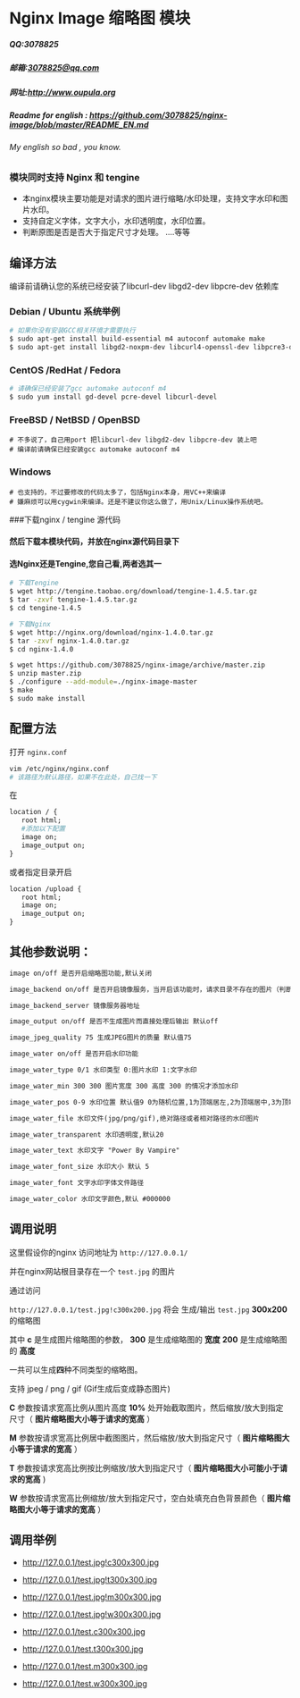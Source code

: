 # Nginx Image 缩略图 模块 
##### QQ:3078825
##### 邮箱:<3078825@qq.com>
##### 网址:<http://www.oupula.org>


##### Readme for english : <https://github.com/3078825/nginx-image/blob/master/README_EN.md> 
###### My english so bad , you know.


### 模块同时支持 Nginx 和 tengine

- 本nginx模块主要功能是对请求的图片进行缩略/水印处理，支持文字水印和图片水印。
- 支持自定义字体，文字大小，水印透明度，水印位置。
- 判断原图是否是否大于指定尺寸才处理。
....等等


## 编译方法 

编译前请确认您的系统已经安装了libcurl-dev  libgd2-dev  libpcre-dev 依赖库

### Debian / Ubuntu 系统举例
```bash
# 如果你没有安装GCC相关环境才需要执行
$ sudo apt-get install build-essential m4 autoconf automake make 
$ sudo apt-get install libgd2-noxpm-dev libcurl4-openssl-dev libpcre3-dev
```

### CentOS /RedHat / Fedora
```bash
# 请确保已经安装了gcc automake autoconf m4 
$ sudo yum install gd-devel pcre-devel libcurl-devel 
```

### FreeBSD / NetBSD / OpenBSD
```
# 不多说了，自己用port 把libcurl-dev libgd2-dev libpcre-dev 装上吧
# 编译前请确保已经安装gcc automake autoconf m4 
```

### Windows
```
# 也支持的，不过要修改的代码太多了，包括Nginx本身，用VC++来编译
# 嫌麻烦可以用cygwin来编译。还是不建议你这么做了，用Unix/Linux操作系统吧。
```

###下载nginx / tengine 源代码

#### 然后下载本模块代码，并放在nginx源代码目录下
#### 选Nginx还是Tengine,您自己看,两者选其一

```bash
# 下载Tengine
$ wget http://tengine.taobao.org/download/tengine-1.4.5.tar.gz
$ tar -zxvf tengine-1.4.5.tar.gz
$ cd tengine-1.4.5
```

```bash
# 下载Nginx
$ wget http://nginx.org/download/nginx-1.4.0.tar.gz
$ tar -zxvf nginx-1.4.0.tar.gz
$ cd nginx-1.4.0
```

```bash
$ wget https://github.com/3078825/nginx-image/archive/master.zip
$ unzip master.zip
$ ./configure --add-module=./nginx-image-master
$ make
$ sudo make install 
```

## 配置方法

打开 `nginx.conf` 

```bash
vim /etc/nginx/nginx.conf 
# 该路径为默认路径，如果不在此处，自己找一下
```

在
```apache
location / {
   root html;
   #添加以下配置
   image on;
   image_output on;
}
```

或者指定目录开启 
```apache
location /upload {
   root html; 
   image on;
   image_output on;
}
```


## 其他参数说明：
```apache
image on/off 是否开启缩略图功能,默认关闭

image_backend on/off 是否开启镜像服务，当开启该功能时，请求目录不存在的图片（判断原图），将自动从镜像服务器地址下载原图

image_backend_server 镜像服务器地址

image_output on/off 是否不生成图片而直接处理后输出 默认off

image_jpeg_quality 75 生成JPEG图片的质量 默认值75

image_water on/off 是否开启水印功能

image_water_type 0/1 水印类型 0:图片水印 1:文字水印

image_water_min 300 300 图片宽度 300 高度 300 的情况才添加水印

image_water_pos 0-9 水印位置 默认值9 0为随机位置,1为顶端居左,2为顶端居中,3为顶端居右,4为中部居左,5为中部居中,6为中部居右,7为底端居左,8为底端居中,9为底端居右

image_water_file 水印文件(jpg/png/gif),绝对路径或者相对路径的水印图片

image_water_transparent 水印透明度,默认20

image_water_text 水印文字 "Power By Vampire"

image_water_font_size 水印大小 默认 5

image_water_font 文字水印字体文件路径

image_water_color 水印文字颜色,默认 #000000
```

## 调用说明

这里假设你的nginx 访问地址为 `http://127.0.0.1/`

并在nginx网站根目录存在一个 `test.jpg` 的图片

通过访问 

`http://127.0.0.1/test.jpg!c300x200.jpg` 将会 生成/输出 `test.jpg` **300x200** 的缩略图

其中 **c** 是生成图片缩略图的参数， **300** 是生成缩略图的 **宽度**      **200** 是生成缩略图的 **高度** 

一共可以生成**四**种不同类型的缩略图。

支持 jpeg / png / gif (Gif生成后变成静态图片)


**C** 参数按请求宽高比例从图片高度 **10%** 处开始截取图片，然后缩放/放大到指定尺寸（ **图片缩略图大小等于请求的宽高** ）
 
**M** 参数按请求宽高比例居中截图图片，然后缩放/放大到指定尺寸（ **图片缩略图大小等于请求的宽高** ）

**T** 参数按请求宽高比例按比例缩放/放大到指定尺寸（ **图片缩略图大小可能小于请求的宽高** )

**W** 参数按请求宽高比例缩放/放大到指定尺寸，空白处填充白色背景颜色（ **图片缩略图大小等于请求的宽高** ）


 
## 调用举例

- http://127.0.0.1/test.jpg!c300x300.jpg

- http://127.0.0.1/test.jpg!t300x300.jpg

- http://127.0.0.1/test.jpg!m300x300.jpg

- http://127.0.0.1/test.jpg!w300x300.jpg

- http://127.0.0.1/test.c300x300.jpg

- http://127.0.0.1/test.t300x300.jpg

- http://127.0.0.1/test.m300x300.jpg

- http://127.0.0.1/test.w300x300.jpg





